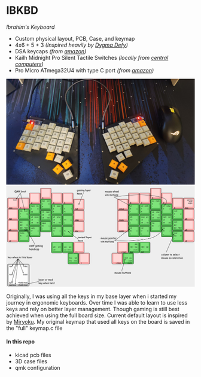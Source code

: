 # IBKBD
_Ibrahim's Keyboard_

- Custom physical layout, PCB, Case, and keymap
- 4x6 + 5 + 3 _(Inspired heavily by [Dygma Defy](https://dygma.com/products/dygma-defy))_
- DSA keycaps _(from [amazon](https://www.amazon.com/dp/B07QHRNRGR))_
- Kailh Midnight Pro Silent Tactile Switches _(locally from [central computers](https://www.centralcomputer.com/))_
- Pro Micro ATmega32U4 with type C port _(from [amazon](https://www.amazon.com/gp/product/B09J4MP1QK))_


![Final product](./assets/final.jpg)
![Keymap image](./assets/keymap.png)

Originally, I was using all the keys in my base layer when i started my journey in ergonomic keyboards. Over time I was able to learn to use less keys and rely on better layer management. Though gaming is still best achieved when using the full board size. Current default layout is inspired by [Miryoku](https://github.com/manna-harbour/miryoku). My original keymap that used all keys on the board is saved in the "full" keymap.c file

#### In this repo
- kicad pcb files
- 3D case files
- qmk configuration
